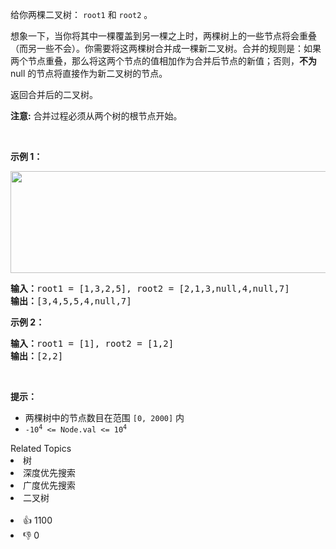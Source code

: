 <p>给你两棵二叉树： <code>root1</code> 和 <code>root2</code> 。</p>

<p>想象一下，当你将其中一棵覆盖到另一棵之上时，两棵树上的一些节点将会重叠（而另一些不会）。你需要将这两棵树合并成一棵新二叉树。合并的规则是：如果两个节点重叠，那么将这两个节点的值相加作为合并后节点的新值；否则，<strong>不为</strong> null 的节点将直接作为新二叉树的节点。</p>

<p>返回合并后的二叉树。</p>

<p><strong>注意:</strong> 合并过程必须从两个树的根节点开始。</p>

<p>&nbsp;</p>

<p><strong>示例 1：</strong></p> 
<img alt="" src="https://assets.leetcode.com/uploads/2021/02/05/merge.jpg" style="height: 163px; width: 600px;" /> 
<pre>
<strong>输入：</strong>root1 = [1,3,2,5], root2 = [2,1,3,null,4,null,7]
<strong>输出：</strong>[3,4,5,5,4,null,7]
</pre>

<p><strong>示例 2：</strong></p>

<pre>
<strong>输入：</strong>root1 = [1], root2 = [1,2]
<strong>输出：</strong>[2,2]
</pre>

<p>&nbsp;</p>

<p><strong>提示：</strong></p>

<ul> 
 <li>两棵树中的节点数目在范围 <code>[0, 2000]</code> 内</li> 
 <li><code>-10<sup>4</sup> &lt;= Node.val &lt;= 10<sup>4</sup></code></li> 
</ul>

<div><div>Related Topics</div><div><li>树</li><li>深度优先搜索</li><li>广度优先搜索</li><li>二叉树</li></div></div><br><div><li>👍 1100</li><li>👎 0</li></div>